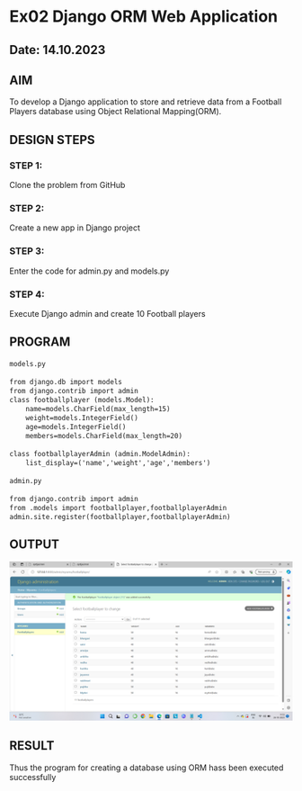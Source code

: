 # Ex02 Django ORM Web Application
## Date: 14.10.2023

## AIM
To develop a Django application to store and retrieve data from a Football Players database using Object Relational Mapping(ORM).

## DESIGN STEPS

### STEP 1:
Clone the problem from GitHub

### STEP 2:
Create a new app in Django project

### STEP 3:
Enter the code for admin.py and models.py

### STEP 4:
Execute Django admin and create 10 Football players

## PROGRAM
```
models.py

from django.db import models
from django.contrib import admin
class footballplayer (models.Model):
    name=models.CharField(max_length=15)
    weight=models.IntegerField()
    age=models.IntegerField()
    members=models.CharField(max_length=20)

class footballplayerAdmin (admin.ModelAdmin):
    list_display=('name','weight','age','members')

admin.py

from django.contrib import admin
from .models import footballplayer,footballplayerAdmin
admin.site.register(footballplayer,footballplayerAdmin)
```

## OUTPUT

![Alt text](<Screenshot (1).png>)

## RESULT
Thus the program for creating a database using ORM hass been executed successfully
